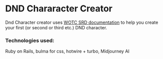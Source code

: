 # DND Chararacter Creator

Dnd Character creator uses [WOTC SRD documentation](https://media.wizards.com/2016/downloads/DND/SRD-OGL_V5.1.pdf) to help you create your first (or second or third etc.) DND character. 

### Technologies used:
Ruby on Rails, bulma for css, hotwire + turbo, Midjourney AI